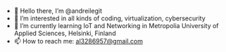 - 👋 Hello there, I’m @andreilegit
- 👀 I’m interested in all kinds of coding, virtualization, cybersecurity
- 🌱 I’m currently learning IoT and Networking in Metropolia University of Applied Sciences, Helsinki, Finland
- 📫 How to reach me: al3286957@gmail.com


